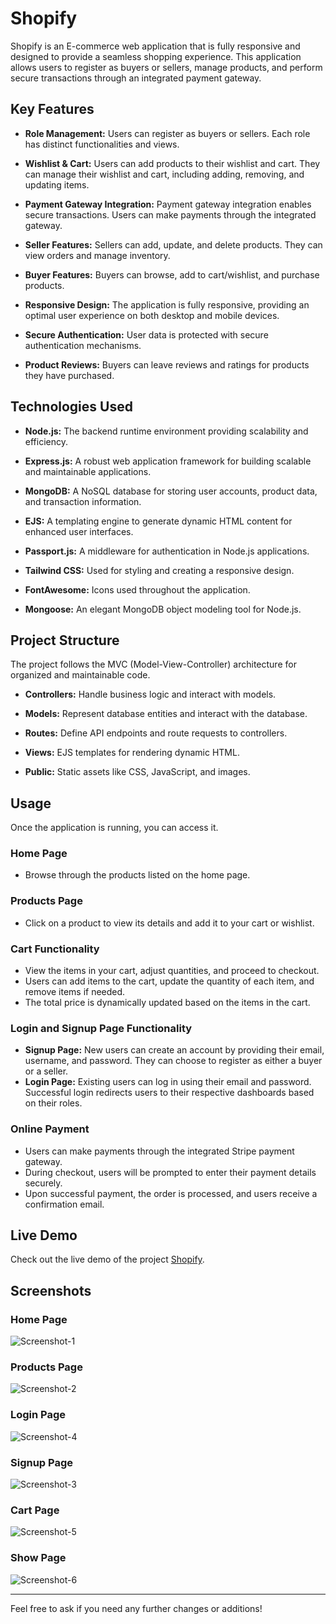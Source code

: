 # Shopify

Shopify is an E-commerce web application that is fully responsive and designed to provide a seamless shopping experience. This application allows users to register as buyers or sellers, manage products, and perform secure transactions through an integrated payment gateway.

## Key Features

- **Role Management:** Users can register as buyers or sellers. Each role has distinct functionalities and views.
  
- **Wishlist & Cart:** Users can add products to their wishlist and cart. They can manage their wishlist and cart, including adding, removing, and updating items.
  
- **Payment Gateway Integration:** Payment gateway integration enables secure transactions. Users can make payments through the integrated gateway.
  
- **Seller Features:** Sellers can add, update, and delete products. They can view orders and manage inventory.
  
- **Buyer Features:** Buyers can browse, add to cart/wishlist, and purchase products.
  
- **Responsive Design:** The application is fully responsive, providing an optimal user experience on both desktop and mobile devices.
  
- **Secure Authentication:** User data is protected with secure authentication mechanisms.
  
- **Product Reviews:** Buyers can leave reviews and ratings for products they have purchased.

## Technologies Used

- **Node.js:** The backend runtime environment providing scalability and efficiency.
  
- **Express.js:** A robust web application framework for building scalable and maintainable applications.
  
- **MongoDB:** A NoSQL database for storing user accounts, product data, and transaction information.
  
- **EJS:** A templating engine to generate dynamic HTML content for enhanced user interfaces.
  
- **Passport.js:** A middleware for authentication in Node.js applications.
  
- **Tailwind CSS:** Used for styling and creating a responsive design.
  
- **FontAwesome:** Icons used throughout the application.
  
- **Mongoose:** An elegant MongoDB object modeling tool for Node.js.

## Project Structure

The project follows the MVC (Model-View-Controller) architecture for organized and maintainable code.

- **Controllers:** Handle business logic and interact with models.
  
- **Models:** Represent database entities and interact with the database.
  
- **Routes:** Define API endpoints and route requests to controllers.
  
- **Views:** EJS templates for rendering dynamic HTML.
  
- **Public:** Static assets like CSS, JavaScript, and images.

## Usage

Once the application is running, you can access it. 

### Home Page
- Browse through the products listed on the home page.

### Products Page
- Click on a product to view its details and add it to your cart or wishlist.

### Cart Functionality
- View the items in your cart, adjust quantities, and proceed to checkout.
- Users can add items to the cart, update the quantity of each item, and remove items if needed.
- The total price is dynamically updated based on the items in the cart.

### Login and Signup Page Functionality
- **Signup Page:** New users can create an account by providing their email, username, and password. They can choose to register as either a buyer or a seller.
- **Login Page:** Existing users can log in using their email and password. Successful login redirects users to their respective dashboards based on their roles.

### Online Payment
- Users can make payments through the integrated Stripe payment gateway.
- During checkout, users will be prompted to enter their payment details securely.
- Upon successful payment, the order is processed, and users receive a confirmation email.

## Live Demo

Check out the live demo of the project [Shopify](https://shopify-ecommerce-web-application.onrender.com).

## Screenshots

### Home Page
![Screenshot-1](https://github.com/IntjarMansuri/Shopify-Ecommerce-Web-Application/assets/139264242/79c27ea5-f748-46a8-8828-1611a6058451)

### Products Page
![Screenshot-2](https://github.com/IntjarMansuri/Shopify-Ecommerce-Web-Application/assets/139264242/21e453c2-3aa8-489e-86d9-b428b1b456fc)

### Login Page
![Screenshot-4](https://github.com/IntjarMansuri/Shopify-Ecommerce-Web-Application/assets/139264242/398a7fd5-9594-4afd-bc23-60455e629ab3)

### Signup Page
![Screenshot-3](https://github.com/IntjarMansuri/Shopify-Ecommerce-Web-Application/assets/139264242/ff214291-d8ce-4184-ba50-52ec8d9d0ce2)

### Cart Page
![Screenshot-5](https://github.com/IntjarMansuri/Shopify-Ecommerce-Web-Application/assets/139264242/00d96d55-7e1c-4aa7-b63f-7f4c29f09c24)

### Show Page
![Screenshot-6](https://github.com/IntjarMansuri/Shopify-Ecommerce-Web-Application/assets/139264242/15969889-f1a6-4794-8c95-29cdf124b9a2)

---
Feel free to ask if you need any further changes or additions!

